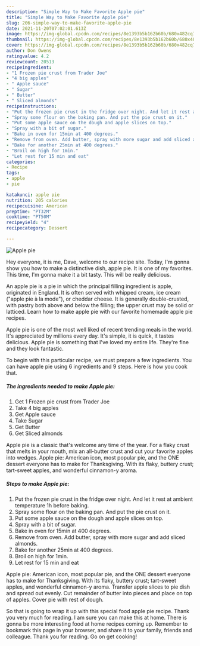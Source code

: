 ```yaml
---
description: "Simple Way to Make Favorite Apple pie"
title: "Simple Way to Make Favorite Apple pie"
slug: 206-simple-way-to-make-favorite-apple-pie
date: 2021-11-20T07:02:01.613Z
image: https://img-global.cpcdn.com/recipes/8e1393b5b162b60b/680x482cq70/apple-pie-recipe-main-photo.jpg
thumbnail: https://img-global.cpcdn.com/recipes/8e1393b5b162b60b/680x482cq70/apple-pie-recipe-main-photo.jpg
cover: https://img-global.cpcdn.com/recipes/8e1393b5b162b60b/680x482cq70/apple-pie-recipe-main-photo.jpg
author: Don Owens
ratingvalue: 4.2
reviewcount: 20513
recipeingredient:
- "1 Frozen pie crust from Trader Joe"
- "4 big apples"
- " Apple sauce"
- " Sugar"
- " Butter"
- " Sliced almonds"
recipeinstructions:
- "Put the frozen pie crust in the fridge over night. And let it rest at ambient temperature 1h before baking."
- "Spray some flour on the baking pan. And put the pie crust on it."
- "Put some apple sauce on the dough and apple slices on top."
- "Spray with a bit of sugar."
- "Bake in oven for 15min at 400 degrees."
- "Remove from oven. Add butter, spray with more sugar and add sliced almonds."
- "Bake for another 25min at 400 degrees."
- "Broil on high for 1min."
- "Let rest for 15 min and eat"
categories:
- Recipe
tags:
- apple
- pie

katakunci: apple pie 
nutrition: 205 calories
recipecuisine: American
preptime: "PT32M"
cooktime: "PT50M"
recipeyield: "4"
recipecategory: Dessert

---
```



![Apple pie](https://img-global.cpcdn.com/recipes/8e1393b5b162b60b/680x482cq70/apple-pie-recipe-main-photo.jpg)

Hey everyone, it is me, Dave, welcome to our recipe site. Today, I'm gonna show you how to make a distinctive dish, apple pie. It is one of my favorites. This time, I'm gonna make it a bit tasty. This will be really delicious.

An apple pie is a pie in which the principal filling ingredient is apple, originated in England. It is often served with whipped cream, ice cream (&#34;apple pie à la mode&#34;), or cheddar cheese. It is generally double-crusted, with pastry both above and below the filling; the upper crust may be solid or latticed. Learn how to make apple pie with our favorite homemade apple pie recipes.

Apple pie is one of the most well liked of recent trending meals in the world. It's appreciated by millions every day. It's simple, it is quick, it tastes delicious. Apple pie is something that I've loved my entire life. They're fine and they look fantastic.


To begin with this particular recipe, we must prepare a few ingredients. You can have apple pie using 6 ingredients and 9 steps. Here is how you cook that.

<!--inarticleads1-->

##### The ingredients needed to make Apple pie:

1. Get 1 Frozen pie crust from Trader Joe
1. Take 4 big apples
1. Get  Apple sauce
1. Take  Sugar
1. Get  Butter
1. Get  Sliced almonds


Apple pie is a classic that&#39;s welcome any time of the year. For a flaky crust that melts in your mouth, mix an all-butter crust and cut your favorite apples into wedges. Apple pie: American icon, most popular pie, and the ONE dessert everyone has to make for Thanksgiving. With its flaky, buttery crust; tart-sweet apples, and wonderful cinnamon-y aroma. 

<!--inarticleads2-->

##### Steps to make Apple pie:

1. Put the frozen pie crust in the fridge over night. And let it rest at ambient temperature 1h before baking.
1. Spray some flour on the baking pan. And put the pie crust on it.
1. Put some apple sauce on the dough and apple slices on top.
1. Spray with a bit of sugar.
1. Bake in oven for 15min at 400 degrees.
1. Remove from oven. Add butter, spray with more sugar and add sliced almonds.
1. Bake for another 25min at 400 degrees.
1. Broil on high for 1min.
1. Let rest for 15 min and eat


Apple pie: American icon, most popular pie, and the ONE dessert everyone has to make for Thanksgiving. With its flaky, buttery crust; tart-sweet apples, and wonderful cinnamon-y aroma. Transfer apple slices to pie dish and spread out evenly. Cut remainder of butter into pieces and place on top of apples. Cover pie with rest of dough. 

So that is going to wrap it up with this special food apple pie recipe. Thank you very much for reading. I am sure you can make this at home. There is gonna be more interesting food at home recipes coming up. Remember to bookmark this page in your browser, and share it to your family, friends and colleague. Thank you for reading. Go on get cooking!
